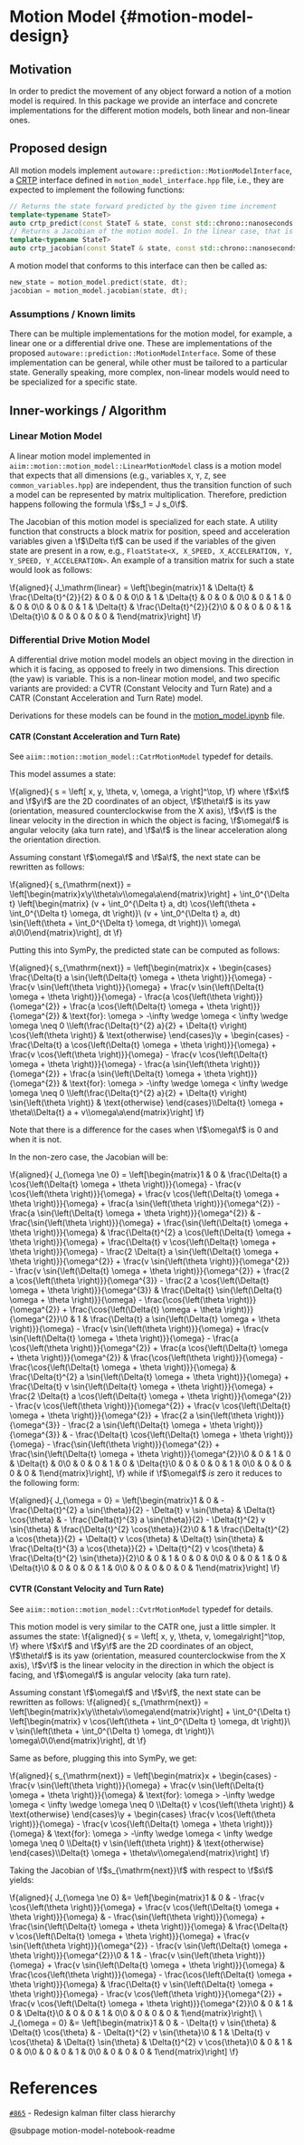 Motion Model {#motion-model-design}
=============

## Motivation
In order to predict the movement of any object forward a notion of a motion model is required. In
this package we provide an interface and concrete implementations for the different motion models,
both linear and non-linear ones.

## Proposed design

All motion models implement `autoware::prediction::MotionModelInterface`, a
[CRTP](https://en.wikipedia.org/wiki/Curiously_recurring_template_pattern) interface defined in
`motion_model_interface.hpp` file, i.e., they are expected to implement the following functions:

```cpp
// Returns the state forward predicted by the given time increment
template<typename StateT>
auto crtp_predict(const StateT & state, const std::chrono::nanoseconds & dt) const;
// Returns a Jacobian of the motion model. In the linear case, that is equal to a transition matrix.
template<typename StateT>
auto crtp_jacobian(const StateT & state, const std::chrono::nanoseconds & dt) const;
```

A motion model that conforms to this interface can then be called as:

```cpp
new_state = motion_model.predict(state, dt);
jacobian = motion_model.jacobian(state, dt);
```

### Assumptions / Known limits
There can be multiple implementations for the motion model, for example, a linear one or a
differential drive one. These are implementations of the proposed
`autoware::prediction::MotionModelInterface`. Some of these implementation can be general, while
other must be tailored to a particular state. Generally speaking, more complex, non-linear models
would need to be specialized for a specific state.

## Inner-workings / Algorithm

### Linear Motion Model
A linear motion model implemented in `aiim::motion::motion_model::LinearMotionModel` class is a motion
model that expects that all dimensions (e.g., variables `X`, `Y`, `Z`, see `common_variables.hpp`)
are independent, thus the transition function of such a model can be represented by matrix
multiplication. Therefore, prediction happens following the formula \f$s_1 = J s_0\f$.

The Jacobian of this motion model is specialized for each state. A utility function that constructs
a block matrix for position, speed and acceleration variables given a \f$\Delta t\f$ can be used if
the variables of the given state are present in a row, e.g., `FloatState<X, X_SPEED, X_ACCELERATION,
Y, Y_SPEED, Y_ACCELERATION>`. An example of a transition matrix for such a state would look as
follows:

\f{aligned}{
J_\mathrm{linear} = \left[\begin{matrix}1 & \Delta{t} & \frac{\Delta{t}^{2}}{2} & 0 & 0 & 0\\0 & 1 & \Delta{t} & 0 & 0 & 0\\0 & 0 & 1 & 0 & 0 & 0\\0 & 0 & 0 & 1 & \Delta{t} & \frac{\Delta{t}^{2}}{2}\\0 & 0 & 0 & 0 & 1 & \Delta{t}\\0 & 0 & 0 & 0 & 0 & 1\end{matrix}\right]
\f}

### Differential Drive Motion Model

A differential drive motion model models an object moving in the direction in which it is facing, as
opposed to freely in two dimensions. This direction (the yaw) is variable. This is a non-linear
motion model, and two specific variants are provided: a CVTR (Constant Velocity and Turn Rate) and a
CATR (Constant Acceleration and Turn Rate) model.

Derivations for these models can be found in the [motion_model.ipynb](https://gitlab.com/autowarefoundation/autoware.auto/AutowareAuto/-/blob/master/src/common/motion_model/notebooks/motion_model.ipynb) file.

#### CATR (Constant Acceleration and Turn Rate)

See `aiim::motion::motion_model::CatrMotionModel` typedef for details.

This model assumes a state:

\f{aligned}{
s = \left[ x, y, \theta, v, \omega, a \right]^\top,
\f}
where \f$x\f$ and \f$y\f$ are the 2D coordinates of an object, \f$\theta\f$ is its yaw (orientation,
measured counterclockwise from the X axis), \f$v\f$ is the linear velocity in the direction in which
the object is facing, \f$\omega\f$ is angular velocity (aka turn rate), and \f$a\f$ is the linear
acceleration along the orientation direction.

Assuming constant \f$\omega\f$ and \f$a\f$, the next state can be rewritten as follows:

\f{aligned}{
s_{\mathrm{next}} = \left[\begin{matrix}x\\y\\\theta\\v\\\omega\\a\end{matrix}\right] + \int_0^{\Delta t} \left[\begin{matrix} (v + \int_0^{\Delta t} a, dt) \cos{\left(\theta + \int_0^{\Delta t} \omega, dt \right)}\\ (v + \int_0^{\Delta t} a, dt) \sin{\left(\theta + \int_0^{\Delta t} \omega, dt \right)}\\ \omega\\ a\\0\\0\end{matrix}\right], dt
\f}

Putting this into SymPy, the predicted state can be computed as follows:

\f{aligned}{
s_{\mathrm{next}} = \left[\begin{matrix}x + \begin{cases} \frac{\Delta{t} a \sin{\left(\Delta{t} \omega + \theta \right)}}{\omega} - \frac{v \sin{\left(\theta \right)}}{\omega} + \frac{v \sin{\left(\Delta{t} \omega + \theta \right)}}{\omega} - \frac{a \cos{\left(\theta \right)}}{\omega^{2}} + \frac{a \cos{\left(\Delta{t} \omega + \theta \right)}}{\omega^{2}} & \text{for}\: \omega > -\infty \wedge \omega < \infty \wedge \omega \neq 0 \\\left(\frac{\Delta{t}^{2} a}{2} + \Delta{t} v\right) \cos{\left(\theta \right)} & \text{otherwise} \end{cases}\\y + \begin{cases} - \frac{\Delta{t} a \cos{\left(\Delta{t} \omega + \theta \right)}}{\omega} + \frac{v \cos{\left(\theta \right)}}{\omega} - \frac{v \cos{\left(\Delta{t} \omega + \theta \right)}}{\omega} - \frac{a \sin{\left(\theta \right)}}{\omega^{2}} + \frac{a \sin{\left(\Delta{t} \omega + \theta \right)}}{\omega^{2}} & \text{for}\: \omega > -\infty \wedge \omega < \infty \wedge \omega \neq 0 \\\left(\frac{\Delta{t}^{2} a}{2} + \Delta{t} v\right) \sin{\left(\theta \right)} & \text{otherwise} \end{cases}\\\Delta{t} \omega + \theta\\\Delta{t} a + v\\\omega\\a\end{matrix}\right]
\f}

Note that there is a difference for the cases when \f$\omega\f$ is 0 and when it is not.

In the non-zero case, the Jacobian will be:

\f{aligned}{
J_{\omega \ne 0} = \left[\begin{matrix}1 & 0 & \frac{\Delta{t} a \cos{\left(\Delta{t} \omega + \theta \right)}}{\omega} - \frac{v \cos{\left(\theta \right)}}{\omega} + \frac{v \cos{\left(\Delta{t} \omega + \theta \right)}}{\omega} + \frac{a \sin{\left(\theta \right)}}{\omega^{2}} - \frac{a \sin{\left(\Delta{t} \omega + \theta \right)}}{\omega^{2}} & - \frac{\sin{\left(\theta \right)}}{\omega} + \frac{\sin{\left(\Delta{t} \omega + \theta \right)}}{\omega} & \frac{\Delta{t}^{2} a \cos{\left(\Delta{t} \omega + \theta \right)}}{\omega} + \frac{\Delta{t} v \cos{\left(\Delta{t} \omega + \theta \right)}}{\omega} - \frac{2 \Delta{t} a \sin{\left(\Delta{t} \omega + \theta \right)}}{\omega^{2}} + \frac{v \sin{\left(\theta \right)}}{\omega^{2}} - \frac{v \sin{\left(\Delta{t} \omega + \theta \right)}}{\omega^{2}} + \frac{2 a \cos{\left(\theta \right)}}{\omega^{3}} - \frac{2 a \cos{\left(\Delta{t} \omega + \theta \right)}}{\omega^{3}} & \frac{\Delta{t} \sin{\left(\Delta{t} \omega + \theta \right)}}{\omega} - \frac{\cos{\left(\theta \right)}}{\omega^{2}} + \frac{\cos{\left(\Delta{t} \omega + \theta \right)}}{\omega^{2}}\\0 & 1 & \frac{\Delta{t} a \sin{\left(\Delta{t} \omega + \theta \right)}}{\omega} - \frac{v \sin{\left(\theta \right)}}{\omega} + \frac{v \sin{\left(\Delta{t} \omega + \theta \right)}}{\omega} - \frac{a \cos{\left(\theta \right)}}{\omega^{2}} + \frac{a \cos{\left(\Delta{t} \omega + \theta \right)}}{\omega^{2}} & \frac{\cos{\left(\theta \right)}}{\omega} - \frac{\cos{\left(\Delta{t} \omega + \theta \right)}}{\omega} & \frac{\Delta{t}^{2} a \sin{\left(\Delta{t} \omega + \theta \right)}}{\omega} + \frac{\Delta{t} v \sin{\left(\Delta{t} \omega + \theta \right)}}{\omega} + \frac{2 \Delta{t} a \cos{\left(\Delta{t} \omega + \theta \right)}}{\omega^{2}} - \frac{v \cos{\left(\theta \right)}}{\omega^{2}} + \frac{v \cos{\left(\Delta{t} \omega + \theta \right)}}{\omega^{2}} + \frac{2 a \sin{\left(\theta \right)}}{\omega^{3}} - \frac{2 a \sin{\left(\Delta{t} \omega + \theta \right)}}{\omega^{3}} & - \frac{\Delta{t} \cos{\left(\Delta{t} \omega + \theta \right)}}{\omega} - \frac{\sin{\left(\theta \right)}}{\omega^{2}} + \frac{\sin{\left(\Delta{t} \omega + \theta \right)}}{\omega^{2}}\\0 & 0 & 1 & 0 & \Delta{t} & 0\\0 & 0 & 0 & 1 & 0 & \Delta{t}\\0 & 0 & 0 & 0 & 1 & 0\\0 & 0 & 0 & 0 & 0 & 1\end{matrix}\right],
\f}
while if \f$\omega\f$ _is_ zero it reduces to the following form:

\f{aligned}{
J_{\omega = 0} = \left[\begin{matrix}1 & 0 & - \frac{\Delta{t}^{2} a \sin{\theta}}{2} - \Delta{t} v \sin{\theta} & \Delta{t} \cos{\theta} & - \frac{\Delta{t}^{3} a \sin{\theta}}{2} - \Delta{t}^{2} v \sin{\theta} & \frac{\Delta{t}^{2} \cos{\theta}}{2}\\0 & 1 & \frac{\Delta{t}^{2} a \cos{\theta}}{2} + \Delta{t} v \cos{\theta} & \Delta{t} \sin{\theta} & \frac{\Delta{t}^{3} a \cos{\theta}}{2} + \Delta{t}^{2} v \cos{\theta} & \frac{\Delta{t}^{2} \sin{\theta}}{2}\\0 & 0 & 1 & 0 & 0 & 0\\0 & 0 & 0 & 1 & 0 & \Delta{t}\\0 & 0 & 0 & 0 & 1 & 0\\0 & 0 & 0 & 0 & 0 & 1\end{matrix}\right]
\f}

#### CVTR (Constant Velocity and Turn Rate)

See `aiim::motion::motion_model::CvtrMotionModel` typedef for details.

This motion model is very similar to the CATR one, just a little simpler. It assumes the state:
\f{aligned}{
s = \left[ x, y, \theta, v, \omega\right]^\top,
\f}
where \f$x\f$ and \f$y\f$ are the 2D coordinates of an object, \f$\theta\f$ is its yaw (orientation,
measured counterclockwise from the X axis), \f$v\f$ is the linear velocity in the direction in which
the object is facing, and \f$\omega\f$ is angular velocity (aka turn rate).

Assuming constant \f$\omega\f$ and \f$v\f$, the next state can be rewritten as follows:
\f{aligned}{
s_{\mathrm{next}} = \left[\begin{matrix}x\\y\\\theta\\v\\\omega\end{matrix}\right] + \int_0^{\Delta t} \left[\begin{matrix} v \cos{\left(\theta + \int_0^{\Delta t} \omega, dt \right)}\\ v \sin{\left(\theta + \int_0^{\Delta t} \omega, dt \right)}\\ \omega\\0\\0\end{matrix}\right], dt
\f}

Same as before, plugging this into SymPy, we get:

\f{aligned}{
s_{\mathrm{next}} = \left[\begin{matrix}x + \begin{cases} - \frac{v \sin{\left(\theta \right)}}{\omega} + \frac{v \sin{\left(\Delta{t} \omega + \theta \right)}}{\omega} & \text{for}\: \omega > -\infty \wedge \omega < \infty \wedge \omega \neq 0 \\\Delta{t} v \cos{\left(\theta \right)} & \text{otherwise} \end{cases}\\y + \begin{cases} \frac{v \cos{\left(\theta \right)}}{\omega} - \frac{v \cos{\left(\Delta{t} \omega + \theta \right)}}{\omega} & \text{for}\: \omega > -\infty \wedge \omega < \infty \wedge \omega \neq 0 \\\Delta{t} v \sin{\left(\theta \right)} & \text{otherwise} \end{cases}\\\Delta{t} \omega + \theta\\v\\\omega\end{matrix}\right]
\f}

Taking the Jacobian of \f$s_{\mathrm{next}}\f$ with respect to \f$s\f$ yields:

\f{aligned}{
J_{\omega \ne 0} &= \left[\begin{matrix}1 & 0 & - \frac{v \cos{\left(\theta \right)}}{\omega} + \frac{v \cos{\left(\Delta{t} \omega + \theta \right)}}{\omega} & - \frac{\sin{\left(\theta \right)}}{\omega} + \frac{\sin{\left(\Delta{t} \omega + \theta \right)}}{\omega} & \frac{\Delta{t} v \cos{\left(\Delta{t} \omega + \theta \right)}}{\omega} + \frac{v \sin{\left(\theta \right)}}{\omega^{2}} - \frac{v \sin{\left(\Delta{t} \omega + \theta \right)}}{\omega^{2}}\\0 & 1 & - \frac{v \sin{\left(\theta \right)}}{\omega} + \frac{v \sin{\left(\Delta{t} \omega + \theta \right)}}{\omega} & \frac{\cos{\left(\theta \right)}}{\omega} - \frac{\cos{\left(\Delta{t} \omega + \theta \right)}}{\omega} & \frac{\Delta{t} v \sin{\left(\Delta{t} \omega + \theta \right)}}{\omega} - \frac{v \cos{\left(\theta \right)}}{\omega^{2}} + \frac{v \cos{\left(\Delta{t} \omega + \theta \right)}}{\omega^{2}}\\0 & 0 & 1 & 0 & \Delta{t}\\0 & 0 & 0 & 1 & 0\\0 & 0 & 0 & 0 & 1\end{matrix}\right]\\
\\
J_{\omega = 0} &= \left[\begin{matrix}1 & 0 & - \Delta{t} v \sin{\theta} & \Delta{t} \cos{\theta} & - \Delta{t}^{2} v \sin{\theta}\\0 & 1 & \Delta{t} v \cos{\theta} & \Delta{t} \sin{\theta} & \Delta{t}^{2} v \cos{\theta}\\0 & 0 & 1 & 0 & 0\\0 & 0 & 0 & 1 & 0\\0 & 0 & 0 & 0 & 1\end{matrix}\right]
\f}



# References

[`#865`](https://gitlab.com/autowarefoundation/autoware.auto/AutowareAuto/-/issues/865) - Redesign kalman filter class hierarchy

@subpage motion-model-notebook-readme
